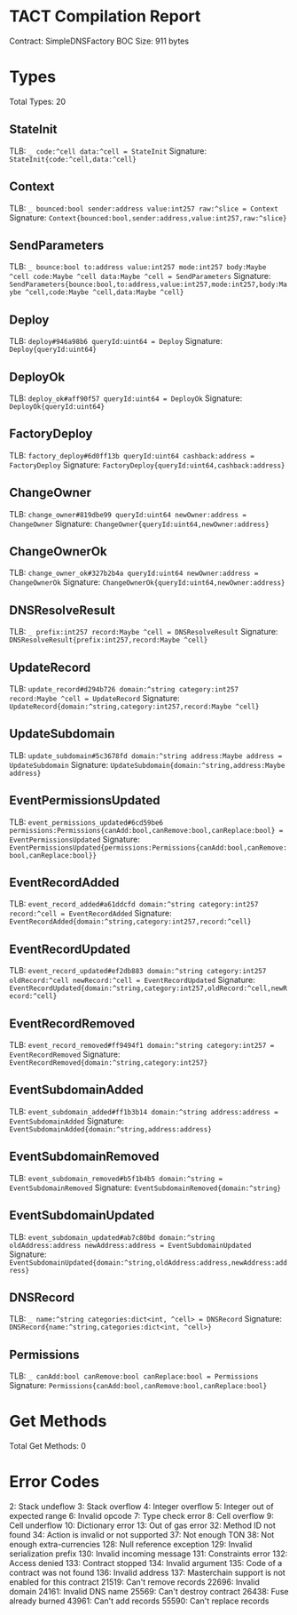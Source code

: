 # TACT Compilation Report
Contract: SimpleDNSFactory
BOC Size: 911 bytes

# Types
Total Types: 20

## StateInit
TLB: `_ code:^cell data:^cell = StateInit`
Signature: `StateInit{code:^cell,data:^cell}`

## Context
TLB: `_ bounced:bool sender:address value:int257 raw:^slice = Context`
Signature: `Context{bounced:bool,sender:address,value:int257,raw:^slice}`

## SendParameters
TLB: `_ bounce:bool to:address value:int257 mode:int257 body:Maybe ^cell code:Maybe ^cell data:Maybe ^cell = SendParameters`
Signature: `SendParameters{bounce:bool,to:address,value:int257,mode:int257,body:Maybe ^cell,code:Maybe ^cell,data:Maybe ^cell}`

## Deploy
TLB: `deploy#946a98b6 queryId:uint64 = Deploy`
Signature: `Deploy{queryId:uint64}`

## DeployOk
TLB: `deploy_ok#aff90f57 queryId:uint64 = DeployOk`
Signature: `DeployOk{queryId:uint64}`

## FactoryDeploy
TLB: `factory_deploy#6d0ff13b queryId:uint64 cashback:address = FactoryDeploy`
Signature: `FactoryDeploy{queryId:uint64,cashback:address}`

## ChangeOwner
TLB: `change_owner#819dbe99 queryId:uint64 newOwner:address = ChangeOwner`
Signature: `ChangeOwner{queryId:uint64,newOwner:address}`

## ChangeOwnerOk
TLB: `change_owner_ok#327b2b4a queryId:uint64 newOwner:address = ChangeOwnerOk`
Signature: `ChangeOwnerOk{queryId:uint64,newOwner:address}`

## DNSResolveResult
TLB: `_ prefix:int257 record:Maybe ^cell = DNSResolveResult`
Signature: `DNSResolveResult{prefix:int257,record:Maybe ^cell}`

## UpdateRecord
TLB: `update_record#d294b726 domain:^string category:int257 record:Maybe ^cell = UpdateRecord`
Signature: `UpdateRecord{domain:^string,category:int257,record:Maybe ^cell}`

## UpdateSubdomain
TLB: `update_subdomain#5c3678fd domain:^string address:Maybe address = UpdateSubdomain`
Signature: `UpdateSubdomain{domain:^string,address:Maybe address}`

## EventPermissionsUpdated
TLB: `event_permissions_updated#6cd59be6 permissions:Permissions{canAdd:bool,canRemove:bool,canReplace:bool} = EventPermissionsUpdated`
Signature: `EventPermissionsUpdated{permissions:Permissions{canAdd:bool,canRemove:bool,canReplace:bool}}`

## EventRecordAdded
TLB: `event_record_added#a61ddcfd domain:^string category:int257 record:^cell = EventRecordAdded`
Signature: `EventRecordAdded{domain:^string,category:int257,record:^cell}`

## EventRecordUpdated
TLB: `event_record_updated#ef2db883 domain:^string category:int257 oldRecord:^cell newRecord:^cell = EventRecordUpdated`
Signature: `EventRecordUpdated{domain:^string,category:int257,oldRecord:^cell,newRecord:^cell}`

## EventRecordRemoved
TLB: `event_record_removed#ff9494f1 domain:^string category:int257 = EventRecordRemoved`
Signature: `EventRecordRemoved{domain:^string,category:int257}`

## EventSubdomainAdded
TLB: `event_subdomain_added#ff1b3b14 domain:^string address:address = EventSubdomainAdded`
Signature: `EventSubdomainAdded{domain:^string,address:address}`

## EventSubdomainRemoved
TLB: `event_subdomain_removed#b5f1b4b5 domain:^string = EventSubdomainRemoved`
Signature: `EventSubdomainRemoved{domain:^string}`

## EventSubdomainUpdated
TLB: `event_subdomain_updated#ab7c80bd domain:^string oldAddress:address newAddress:address = EventSubdomainUpdated`
Signature: `EventSubdomainUpdated{domain:^string,oldAddress:address,newAddress:address}`

## DNSRecord
TLB: `_ name:^string categories:dict<int, ^cell> = DNSRecord`
Signature: `DNSRecord{name:^string,categories:dict<int, ^cell>}`

## Permissions
TLB: `_ canAdd:bool canRemove:bool canReplace:bool = Permissions`
Signature: `Permissions{canAdd:bool,canRemove:bool,canReplace:bool}`

# Get Methods
Total Get Methods: 0

# Error Codes
2: Stack undeflow
3: Stack overflow
4: Integer overflow
5: Integer out of expected range
6: Invalid opcode
7: Type check error
8: Cell overflow
9: Cell underflow
10: Dictionary error
13: Out of gas error
32: Method ID not found
34: Action is invalid or not supported
37: Not enough TON
38: Not enough extra-currencies
128: Null reference exception
129: Invalid serialization prefix
130: Invalid incoming message
131: Constraints error
132: Access denied
133: Contract stopped
134: Invalid argument
135: Code of a contract was not found
136: Invalid address
137: Masterchain support is not enabled for this contract
21519: Can't remove records
22696: Invalid domain
24161: Invalid DNS name
25569: Can't destroy contract
26438: Fuse already burned
43961: Can't add records
55590: Can't replace records